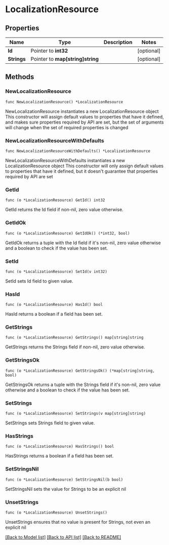 # LocalizationResource

## Properties

Name | Type | Description | Notes
------------ | ------------- | ------------- | -------------
**Id** | Pointer to **int32** |  | [optional] 
**Strings** | Pointer to **map[string]string** |  | [optional] 

## Methods

### NewLocalizationResource

`func NewLocalizationResource() *LocalizationResource`

NewLocalizationResource instantiates a new LocalizationResource object
This constructor will assign default values to properties that have it defined,
and makes sure properties required by API are set, but the set of arguments
will change when the set of required properties is changed

### NewLocalizationResourceWithDefaults

`func NewLocalizationResourceWithDefaults() *LocalizationResource`

NewLocalizationResourceWithDefaults instantiates a new LocalizationResource object
This constructor will only assign default values to properties that have it defined,
but it doesn't guarantee that properties required by API are set

### GetId

`func (o *LocalizationResource) GetId() int32`

GetId returns the Id field if non-nil, zero value otherwise.

### GetIdOk

`func (o *LocalizationResource) GetIdOk() (*int32, bool)`

GetIdOk returns a tuple with the Id field if it's non-nil, zero value otherwise
and a boolean to check if the value has been set.

### SetId

`func (o *LocalizationResource) SetId(v int32)`

SetId sets Id field to given value.

### HasId

`func (o *LocalizationResource) HasId() bool`

HasId returns a boolean if a field has been set.

### GetStrings

`func (o *LocalizationResource) GetStrings() map[string]string`

GetStrings returns the Strings field if non-nil, zero value otherwise.

### GetStringsOk

`func (o *LocalizationResource) GetStringsOk() (*map[string]string, bool)`

GetStringsOk returns a tuple with the Strings field if it's non-nil, zero value otherwise
and a boolean to check if the value has been set.

### SetStrings

`func (o *LocalizationResource) SetStrings(v map[string]string)`

SetStrings sets Strings field to given value.

### HasStrings

`func (o *LocalizationResource) HasStrings() bool`

HasStrings returns a boolean if a field has been set.

### SetStringsNil

`func (o *LocalizationResource) SetStringsNil(b bool)`

 SetStringsNil sets the value for Strings to be an explicit nil

### UnsetStrings
`func (o *LocalizationResource) UnsetStrings()`

UnsetStrings ensures that no value is present for Strings, not even an explicit nil

[[Back to Model list]](../README.md#documentation-for-models) [[Back to API list]](../README.md#documentation-for-api-endpoints) [[Back to README]](../README.md)


